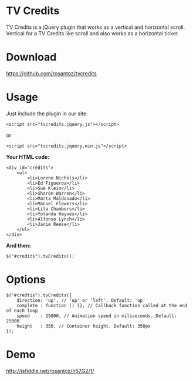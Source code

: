TV Credits
=========

TV Credits is a jQuery plugin that works as a vertical and horizontal scroll. Vertical for a TV Credits like scroll and also works as a horizontal ticker.

# Download
<a href="https://github.com/rosantoz/tvcredits" target="_blank">https://github.com/rosantoz/tvcredits</a>

# Usage

Just include the plugin in our site:

```
<script src="tvcredits.jquery.js"></script>
``` 
or 
```
<script src="tvcredits.jquery.min.js"</script>
```

**Your HTML code:**
```
<div id="credits">
	<ul>
		<li>Lorene Nichols</li>
		<li>Ed Figueroa</li>
		<li>Sue Klein</li>
		<li>Sharon Warren</li>
		<li>Marta Maldonado</li>
		<li>Manuel Flowers</li>
		<li>Lila Chambers</li>
		<li>Yolanda Haynes</li>
		<li>Alfonso Lynch</li>
		<li>Janie Reese</li>
	</ul>
</div> 
```
**And then:**
```
$("#credits").tvCredits();
```

# Options

```
$("#credtis").tvCredits({
    direction: 'up', // 'up' or 'left'. Default: 'up'
    complete : function () {}, // Callback function called at the end of each loop
    speed    : 25000, // Animation speed in miliseconds. Default: 25000
    height   : 350, // Container height. Default: 350px
});
```
# Demo
<a href="http://jsfiddle.net/rosantoz/h57G2/1/" target="_blank">http://jsfiddle.net/rosantoz/h57G2/1/</a> 
